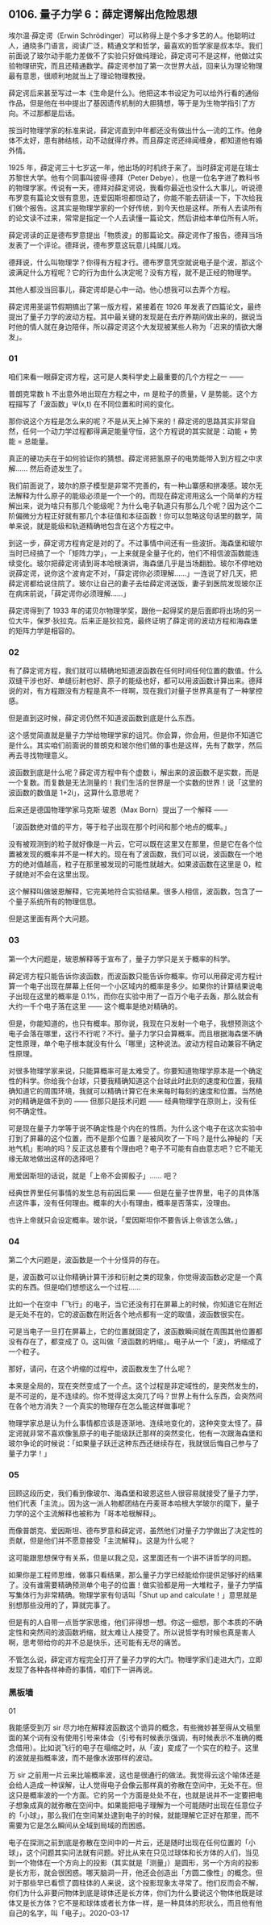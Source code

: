 ## 0106. 量子力学 6：薛定谔解出危险思想

埃尔温·薛定谔（Erwin Schrödinger）可以称得上是个多才多艺的人。他聪明过人，通晓多门语言，阅读广泛，精通文学和哲学，最喜欢的哲学家是叔本华。我们前面说了玻尔动手能力差做不了实验只好做纯理论，薛定谔可不是这样，他做过实验物理研究，而且还精通数学。薛定谔参加了第一次世界大战，回来认为理论物理最有意思，很顺利地就当上了理论物理教授。

薛定谔后来甚至写过一本《生命是什么》。他把这本书设定为可以给外行看的通俗作品，但是他在书中提出了基因遗传机制的大胆猜想，等于是为生物学指引了方向。不过那都是后话。

按当时物理学家的标准来说，薛定谔直到中年都还没有做出什么一流的工作。他身体不太好，患有肺结核，动不动就得疗养。而且薛定谔还绯闻缠身，都知道他有婚外情。

1925 年，薛定谔三十七岁这一年，他出场的时机终于来了。当时薛定谔是在瑞士苏黎世大学。他有个同事叫彼得·德拜（Peter Debye），也是一位名字进了教科书的物理学家。传说有一天，德拜对薛定谔说，我看你最近也没什么大事儿，听说德布罗意有篇论文很有意思，连爱因斯坦都惊动了，你能不能去研读一下，下次给我们做个报告。这其实是物理学家的一个好传统，到今天也是这样。所有人去读所有的论文读不过来，常常是指定一个人去读懂一篇论文，然后讲给本单位所有人听。

薛定谔读的正是德布罗意提出「物质波」的那篇论文。薛定谔作了报告，德拜当场发表了一个评论。德拜说，德布罗意这玩意儿纯属儿戏。

德拜说，什么叫物理学？你得有方程才行。德布罗意凭空就说电子是个波，那这个波满足什么方程呢？它的行为由什么决定呢？没有方程，就不是正经的物理学。

其他人都没当回事儿，薛定谔却是心中一动。他心想我可以去弄个方程。

薛定谔用圣诞节假期搞出了第一版方程，紧接着在 1926 年发表了四篇论文，最终提出了量子力学的波动方程。其中最关键的发现是在去疗养期间做出来的，据说当时他的情人就在身边陪伴，所以薛定谔这个大发现被某些人称为「迟来的情欲大爆发」。

### 01

咱们来看一眼薛定谔方程，这可是人类科学史上最重要的几个方程之一 ——

普朗克常数 h 不出意外地出现在方程之中，m 是粒子的质量，V 是势能。这个方程描写了「波函数」Ψ(x,t) 在不同位置和时间的变化。

那你说这个方程是怎么来的呢？不是从天上掉下来的！薛定谔的思路其实非常自然，任何一个动力学过程都得满足能量守恒，这个方程说的其实就是：动能 + 势能 = 总能量。

真正的硬功夫在于如何验证你的猜想。薛定谔把氢原子的电势能带入到方程之中求解…… 然后奇迹发生了。

我们前面说了，玻尔的原子模型是非常不完善的，有一种山寨感和拼凑感。玻尔无法解释为什么原子的能级必须是一个一个的。而现在薛定谔用这么一个简单的方程解出来，说为啥只有那几个能级呢？为什么电子轨道只有那么几个呢？因为这个二阶偏微分方程正好就有那几个本征值和本征函数！你可以忽略这句话里的数学，简单来说，就是能级和轨道精确地包含在这个方程之中。

到这一步，薛定谔方程肯定是对的了。不过事情中间还有一些波折。海森堡和玻尔当时已经搞了一个「矩阵力学」，一上来就是全量子化的，他们不相信波函数能连续变化。玻尔把薛定谔请到哥本哈根演讲，海森堡几乎是当场翻脸。玻尔不停地劝说薛定谔，说你这个波肯定不对，「薛定谔你必须理解……」一连说了好几天，把薛定谔都给说住院了。玻尔让自己的妻子去给薛定谔送饭，妻子到医院发现玻尔正在病床前说，「薛定谔你必须理解……」

薛定谔得到了 1933 年的诺贝尔物理学奖，跟他一起得奖的是后面即将出场的另一位大牛，保罗·狄拉克。后来正是狄拉克，最终证明了薛定谔的波动方程和海森堡的矩阵力学是相容的。

### 02

有了薛定谔方程，我们就可以精确地知道波函数在任何时间任何位置的数值。什么双缝干涉也好、单缝衍射也好、原子的能级也好，都可以用波函数计算出来。德拜说的对，有方程跟没有方程是真不一样啊，现在我们对量子世界真是有了一种掌控感。

但是直到这时候，薛定谔仍然不知道波函数到底是什么东西。

这个感觉简直就是量子力学给物理学家的诅咒。你会算，你会用，但是你不知道它是什么。其实咱们前面说的普朗克和玻尔他们做的事也是这样，先有了数学，然后再去寻找物理意义。

波函数到底是什么呢？薛定谔方程中有个虚数 i，解出来的波函数不是实数，而是一个复数。而复数是无法测量的！我们生活的世界是一个实数的世界！说「这里的波函数的数值是 1+2i」，这算什么意思呢？

后来还是德国物理学家马克斯·玻恩（Max Born）提出了一个解释 ——

「波函数绝对值的平方，等于粒子出现在那个时间和那个地点的概率。」

没有被观测到的粒子就好像是一片云，它可以既在这里又在那里，但是它在各个位置被发现的概率并不是一样大的。现在有了波函数，我们可以说，波函数在一个地方的绝对值越高，粒子在那里被发现的可能性就越大。如果波函数在这里是 0，粒子就绝对不会在这里出现。

这个解释叫做玻恩解释，它完美地符合实验结果。很多人相信，波函数，包含了一个量子系统所有的物理信息。

但是这里面有两个大问题。

### 03

第一个大问题是，玻恩解释等于宣布了，量子力学只是关于概率的科学。

薛定谔方程只能告诉你波函数，而波函数只能告诉你概率。你可以用薛定谔方程计算一个电子出现在屏幕上任何一个小区域内的概率是多少。如果你的计算结果说电子出现在这里的概率是 0.1%，而你在实验中用了一百万个电子去轰，那么就会有大约一千个电子落在这里 —— 这个概率是绝对精确的。

但是，你能知道的，也只有概率。那你说，我现在只发射一个电子，我想预测这个电子会落在哪里，这行不行呢？不行。量子力学只会算概率。而且根据海森堡不确定性原理，单个电子根本就没有什么「哪里」这种说法。波动方程自动兼容不确定性原理。

对很多物理学家来说，只能算概率可是太难受了。你要知道物理学原本是一个确定性的科学。你给我个台球，只要我精确知道这个台球此时此刻的速度和位置，我精确知道它的周围环境，我就可以精确计算它在未来每时每刻的速度和位置。当然绝对的精确是做不到的 —— 但那只是技术问题 —— 经典物理学在原则上，没有任何不确定性。

可是现在量子力学等于说不确定性是个内在的性质。为什么这个电子在这次实验中打到了屏幕的这个位置，而不是那个位置？是被风吹了一下吗？是什么神秘的「天地气机」影响的吗？反正这总要有个理由吧？电子不可能有自由意志吧？它不能无缘无故地做出这样的选择吧？

用爱因斯坦的话说，就是「上帝不会掷骰子」…… 吧？

经典世界里任何事情的发生总有前因后果 —— 但是在量子世界里，电子的具体落点这件事，没有任何理由。概率的大小有理由，概率是否落实，没理由。

也许上帝就只会设定概率。玻尔说，「爱因斯坦你不要告诉上帝该怎么做。」

### 04

第二个大问题是，波函数是一个十分怪异的存在。

是，波函数可以让你精确计算干涉和衍射之类的现象，你觉得波函数必定是一个真实的东西。但是咱们想想这么一个过程……

比如一个在空中「飞行」的电子，当它还没有打在屏幕上的时候，你知道它在附近是无处不在的，它的波函数在附近各个地点都有一定的取值，波函数很实在。

可是当电子一旦打在屏幕上，它的位置就固定了，波函数瞬间就在周围其他位置都没有存在了，都变成了 0。这叫做「波函数的坍缩」。电子从一个「波」，坍缩成了一个粒子。

那好，请问，在这个坍缩的过程中，波函数发生了什么呢？

本来是全局的，现在突然变成了一个点。这个过程是非定域性的，是突然发生的，是不可逆的，是不连续的。你不觉得这太突兀了吗？世界上有什么东西，会突然间在各个地方消失？一个真实的物理存在怎么能这样做事呢？

物理学家总是认为什么事情都应该是逐渐地、连续地变化的，这种突变太怪了。薛定谔就非常不喜欢像氢原子的电子能级跃迁那样的突然变化，他有一次跟海森堡和玻尔争论的时候说：「如果量子跃迁这种东西还继续存在，我就很后悔自己参与了量子力学！」

### 05

回顾这段历史，我们看到像玻尔、海森堡和玻恩这些人很容易就接受了量子力学，他们代表「主流」。因为这一派人物都团结在丹麦哥本哈根大学玻尔的麾下，量子力学的这个主流解释也被称为「哥本哈根解释」。

而像普朗克、爱因斯坦、德布罗意和薛定谔，虽然他们对量子力学做出了决定性的贡献，但是他们并不愿意接受「主流解释」。这是为什么呢？

这可能跟思想保守有关系，但是以我之见，这里面还有一个讲不讲哲学的问题。

如果你是工程师思维，做事只看结果，那么量子力学已经能给你提供足够好的结果了。没有谁需要精确预测单个电子的位置！做实验都是用一大堆粒子，量子力学描写集体行为非常精确。物理学家有句话叫「Shut up and calculate！」意思就是别想那些没用的了，算就完事了。

但是有的人自带一点哲学家思维，他们非得想一想。你这一细想，那个本质的不确定性和突然间的波函数坍缩，就太难让人接受了。所以说哲学有时候也真是害人啊，思考带给你的并不总是快乐，还可能有无尽的痛苦。

不管怎么说，薛定谔方程完全打开了量子力学的大门。物理学家们走进大门，立即发现了各种各样神奇的事情，咱们下一讲再说。

### 黑板墙

01

我能感受到万 sir 尽力地在解释波函数这个诡异的概念，有些微妙甚至得从文稿里面的某个词有没有使用引号来体会（引号有时候表示强调，有时候表示不准确的概念借用）。比如说飞行的电子在塌缩之时，从「波」変成了一个实在的粒子。这里的波就是指概率波，而不是像水波那样的波动。

万 sir 之前用一片云来比喻概率波，这也是很通行的做法。我觉得云这个喻体还是会给人造成一种误解，让人觉得电子会像云那样真的弥散在空间中，无处不在。但这只是概率波的一个方面。它的另ー个方面是处处不在，也就是说并不一定要把电子想象成真的就弥散在空间中。如果能把电子理解为一个可能随时出现在任意位子的「小球」，那么我们在空间某处逮到电子的时候，就能理解它正好在那里，而不需要为它是怎么瞬间从全域到局域的而困惑。

电子在探测之前到底是弥散在空间中的一片云，还是随时出现在任何位置的「小球」，这个问题其实问法就有问题。好比从来在只见过球体和长方体的人们，当见到一个物体在一个方向上的投影（其实就是「测量」）是圆形，另一个方向的投影是长方形，就会很困惑。哪天脑洞一开，他还会创造出「方圆二像性」的概念。但对于那些早已看惯了圆柱体的人来说，这个投影现象太寻常了。他们反而会不解，你们为什么非要问物体到底是球体还是长方体，你们为什么要说这个物体他既是球体又是长方体？它不是和球体或者长方体一样，是一种具体的形状么，而且他有他自己的名字，叫「电子」。2020-03-17